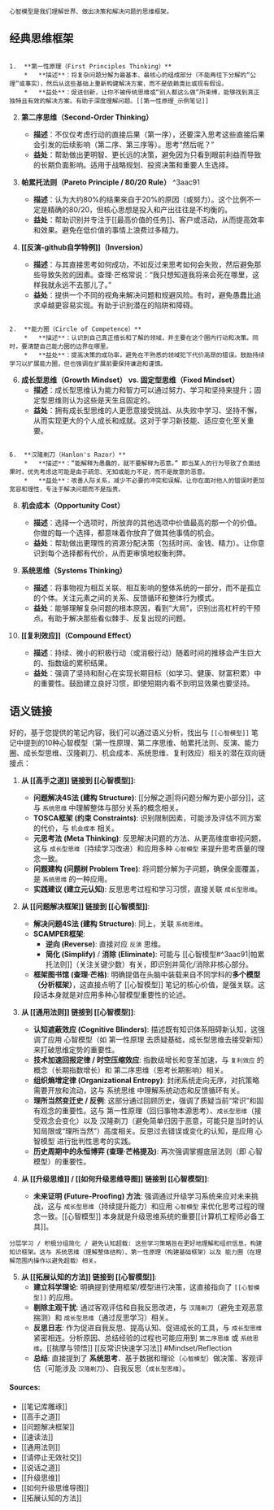 ```ad-atom
心智模型是我们理解世界、做出决策和解决问题的思维框架。
```

## 经典思维框架

```ad-atom

1.  **第一性原理（First Principles Thinking）**
    *   **描述**：将复杂问题分解为最基本、最核心的组成部分（不能再往下分解的“公理”或事实），然后从这些基础上重新构建解决方案，而不是依赖类比或现有假设。
    *   **益处**：促进创新，让你不被传统思维或“别人都这么做”所束缚，能够找到真正独特且有效的解决方案。有助于深度理解问题。[[第一性原理_示例笔记]]

```


2.  **第二序思维（Second-Order Thinking）**
    *   **描述**：不仅仅考虑行动的直接后果（第一序），还要深入思考这些直接后果会引发的后续影响（第二序、第三序等）。思考“然后呢？”
    *   **益处**：帮助做出更明智、更长远的决策，避免因为只看到眼前利益而导致的长期负面影响。适用于战略规划、投资决策和重要人生选择。

3.  **帕累托法则（Pareto Principle / 80/20 Rule）** ^3aac91
    *   **描述**：认为大约80%的结果来自于20%的原因（或努力）。这个比例不一定是精确的80/20，但核心思想是投入和产出往往是不均衡的。
    *   **益处**：帮助识别并专注于[[最高价值的任务]]、客户或活动，从而提高效率和效果。避免在低价值的事情上浪费过多精力。

4.  **[[反演-github自学特例]]（Inversion）**
    *   **描述**：与其直接思考如何成功，不如反过来思考如何会失败，然后避免那些导致失败的因素。查理·芒格常说：“我只想知道我将来会死在哪里，这样我就永远不去那儿了。”
    *   **益处**：提供一个不同的视角来解决问题和规避风险。有时，避免愚蠢比追求卓越更容易实现。有助于识别潜在的陷阱和障碍。

```ad-atom

2.  **能力圈（Circle of Competence）**
    *   **描述**：认识到自己真正擅长和了解的领域，并主要在这个圈内行动和决策。同时，要清楚自己能力圈的边界在哪里。
    *   **益处**：提高决策的成功率，避免在不熟悉的领域犯下代价高昂的错误。鼓励持续学习以扩展能力圈，但也强调在扩展前要保持谦逊和谨慎。

```


6.  **成长型思维（Growth Mindset） vs. 固定型思维（Fixed Mindset）**
    *   **描述**：成长型思维认为能力和智力可以通过努力、学习和坚持来提升；固定型思维则认为这些是天生且固定的。
    *   **益处**：拥有成长型思维的人更愿意接受挑战、从失败中学习、坚持不懈，从而实现更大的个人成长和成就。这对于学习新技能、适应变化至关重要。

```ad-atom

6.  **汉隆剃刀（Hanlon's Razor）**
    *   **描述**：“能解释为愚蠢的，就不要解释为恶意。” 即当某人的行为导致了负面结果时，优先考虑这可能是由于疏忽、无知或能力不足，而不是故意的恶意。
    *   **益处**：改善人际关系，减少不必要的冲突和误解。让你在面对他人的错误时更加宽容和理性，专注于解决问题而不是指责。

```


8.  **机会成本（Opportunity Cost）**
    *   **描述**：选择一个选项时，所放弃的其他选项中价值最高的那一个的价值。你做的每一个选择，都意味着你放弃了做其他事情的机会。
    *   **益处**：帮助做出更理性的资源分配决策（包括时间、金钱、精力）。让你意识到每个选择都有代价，从而更审慎地权衡利弊。

9.  **系统思维（Systems Thinking）**
    *   **描述**：将事物视为相互关联、相互影响的整体系统的一部分，而不是孤立的个体。关注元素之间的关系、反馈循环和整体行为模式。
    *   **益处**：能够理解复杂问题的根本原因，看到“大局”，识别出高杠杆的干预点。有助于解决那些看似棘手、反复出现的问题。

10. **[[复利效应]]（Compound Effect）**
    *   **描述**：持续、微小的积极行动（或消极行动）随着时间的推移会产生巨大的、指数级的累积结果。
    *   **益处**：强调了坚持和耐心在实现长期目标（如学习、健康、财富积累）中的重要性。鼓励建立良好习惯，即使短期内看不到明显效果也要坚持。



## 语义链接
好的，基于您提供的笔记内容，我们可以通过语义分析，找出与 `[[心智模型]]` 笔记中提到的10种心智模型（第一性原理、第二序思维、帕累托法则、反演、能力圈、成长型思维、汉隆剃刀、机会成本、系统思维、复利效应）相关的潜在双向链接点：

1.  **从 [[高手之道]] 链接到 [[心智模型]]**:
    *   **问题解决4S法 (建构 Structure)**: [[分解之道|将问题分解为更小部分]]，这与 `系统思维` 中理解整体与部分关系的概念相关。
    *   **TOSCA框架 (约束 Constraints)**: 识别限制因素，可能涉及评估不同方案的代价，与 `机会成本` 相关。
    *   **元思考法 (Meta Thinking)**: 反思解决问题的方法、从更高维度审视问题，这与 `成长型思维`（持续学习改进）和应用多种 `心智模型` 来提升思考质量的理念一致。
    *   **问题建构 (问题树 Problem Tree)**: 将问题分解为子问题，确保全面覆盖，是 `系统思维` 的一种应用。
    *   **实践建议 (建立元认知)**: 反思思考过程和学习习惯，直接关联 `成长型思维`。

2.  **从 [[问题解决框架]] 链接到 [[心智模型]]**:
    *   **解决问题4S法 (建构 Structure)**: 同上，关联 `系统思维`。
    *   **SCAMPER框架**:
        *   **逆向 (Reverse)**: 直接对应 `反演` 思维。
        *   **简化 (Simplify)** / **消除 (Eliminate)**: 可能与 [[心智模型#^3aac91|帕累托法则]]（关注关键少数）有关，即识别并简化/消除非核心部分。
    *   **框架图书馆 (查理·芒格)**: 明确提倡在头脑中装载来自不同学科的**多个模型（分析框架）**，这直接点明了 [[心智模型]] 笔记的核心价值，是强关联。这段话本身就是对应用多种心智模型重要性的论述。

3.  **从 [[通用法则]] 链接到 [[心智模型]]**:
    *   **认知遮蔽效应 (Cognitive Blinders)**: 描述既有知识体系阻碍新认知，这强调了应用 心智模型（如 第一性原理 去质疑基础，成长型思维去接受新知）来打破思维定势的重要性。
    *   **技术加速回报定律 / 时空压缩效应**: 指数级增长和变革加速，与 `复利效应` 的概念（长期指数增长）和 第二序思维（思考长期影响）相关。
    *   **组织熵增定律 (Organizational Entropy)**: 封闭系统走向无序，对抗策略需要开放和流动，这与 系统思维 中理解系统动态和反馈循环有关。
    *   **理所当然变迁史 / 反例**: 这部分通过回顾历史，强调了质疑当前“常识”和固有观念的重要性。这与 第一性原理（回归事物本源思考）、`成长型思维`（接受观念会变化）以及 汉隆剃刀（避免简单归因于恶意，可能只是当时的认知局限或“理所当然”）高度相关。反思过去错误或变化的认知，是应用 心智模型 进行批判性思考的实践。
    *   **历史周期中的永恒博弈 (查理·芒格提及)**: 再次强调掌握底层法则（即 心智模型）的重要性。

4.  **从 [[升级思维]] / [[如何升级思维导图]] 链接到 [[心智模型]]**:
    *   **未来证明 (Future-Proofing) 方法**: 强调通过升级学习系统来应对未来挑战，这与 `成长型思维`（持续提升能力）和应用 `心智模型` 来优化思考过程的理念一致。[[心智模型]] 本身就是升级思维系统的重要[[计算机工程师必备工具]]。

```ad-atom
分层学习 / 积极分组简化 / 避免认知超载: 这些学习策略旨在更好地理解和组织信息，构建知识框架。这与 系统思维（理解整体结构）、第一性原理（构建基础框架）以及 能力圈（在理解范围内操作以避免超载）相关。
```



5.  **从 [[拓展认知的方法]] 链接到 [[心智模型]]**:
    *   **建立科学理论**: 明确提到使用框架/模型进行决策，这直接指向了 `[[心智模型]]` 的应用。
    *   **剔除主观干扰**: 通过客观评估和自我反思改进，与 `汉隆剃刀`（避免主观恶意揣测）和 `成长型思维`（通过反思学习）相关。
    *   **反思日志**: 作为促进自我反思、提高认知、促进成长的工具，与 `成长型思维` 紧密相连。分析原因、总结经验的过程也可能应用到 `第二序思维` 或 `系统思维`。[[揣摩与领悟]] [[反常识快速学习法]] #Mindset/Reflection 
    *   **总结**: 直接提到了 **系统思考**、基于数据和理论（`心智模型`）做决策、客观评估（可能涉及 `汉隆剃刀`）、自我反思（`成长型思维`）。



#### Sources:
- [[笔记库雕琢]]
- [[高手之道]]
- [[问题解决框架]]
- [[速读法]]
- [[通用法则]]
- [[请停止无效社交]]
- [[说话之道]]
- [[升级思维]]
- [[如何升级思维导图]]
- [[拓展认知的方法]]